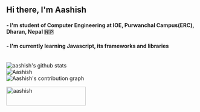 ## Hi there, I'm Aashish


#### - I'm student of Computer Engineering at IOE, Purwanchal Campus(ERC), Dharan, Nepal 🇳🇵
#### - I'm currently learning Javascript, its frameworks and libraries

<br />


 <img align="center" src="https://github-readme-stats.vercel.app/api/top-langs/?username=aashish-cd&layout=compact&langs_count=8&theme=dark" alt="aashish's github stats" />
<br/>
<img align="center" src="https://github-readme-streak-stats.herokuapp.com/?user=aashish-cd&theme=dark" alt="Aashish" />
<br/>
<img align="center" src="https://github-readme-activity-graph.vercel.app/graph?username=aashish-cd&custom_title=Aashish-cd's%20Contribution%20Graph&bg_color=222&color=ddd&line=fff&point=eee&area=true&hide_border=true" alt="Aashish's contribution graph" /> 

<p><a href="https://www.buymeacoffee.com/aashishcd"> <img align="left" src="https://cdn.buymeacoffee.com/buttons/v2/default-yellow.png" height="50" width="210" alt="aashish" /></a></p>

